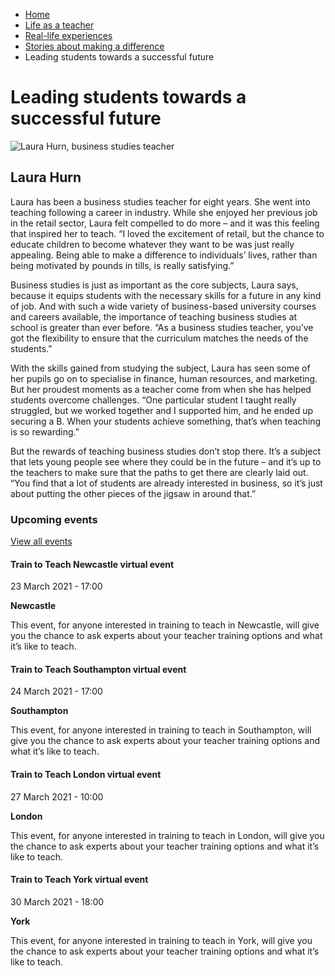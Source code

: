*   [Home](/)
*   [Life as a teacher](/life-as-a-teacher)
*   [Real-life experiences](/life-as-a-teacher/real-life-experiences)
*   [Stories about making a difference](/life-as-a-teacher/real-life-experiences/stories-about-making-a-difference)
*   Leading students towards a successful future

Leading students towards a successful future
============================================

<img alt="Laura Hurn, business studies teacher" src="https://getintoteaching.education.gov.uk/sites/default/files/case\_study/Laura-Hurn.jpg"></img>

Laura Hurn
----------

Laura has been a business studies teacher for eight years. She went into teaching following a career in industry. While she enjoyed her previous job in the retail sector, Laura felt compelled to do more – and it was this feeling that inspired her to teach. “I loved the excitement of retail, but the chance to educate children to become whatever they want to be was just really appealing. Being able to make a difference to individuals’ lives, rather than being motivated by pounds in tills, is really satisfying.”

Business studies is just as important as the core subjects, Laura says, because it equips students with the necessary skills for a future in any kind of job. And with such a wide variety of business-based university courses and careers available, the importance of teaching business studies at school is greater than ever before. “As a business studies teacher, you’ve got the flexibility to ensure that the curriculum matches the needs of the students.”

With the skills gained from studying the subject, Laura has seen some of her pupils go on to specialise in finance, human resources, and marketing. But her proudest moments as a teacher come from when she has helped students overcome challenges. “One particular student I taught really struggled, but we worked together and I supported him, and he ended up securing a B. When your students achieve something, that’s when teaching is so rewarding.”

But the rewards of teaching business studies don’t stop there. It’s a subject that lets young people see where they could be in the future – and it’s up to the teachers to make sure that the paths to get there are clearly laid out. “You find that a lot of students are already interested in business, so it’s just about putting the other pieces of the jigsaw in around that.”

### Upcoming events

[View all events](/teaching-events)

[](/teaching-events/train-to-teach-events/train-to-teach-newcastle-virtual-event-230321)

#### Train to Teach Newcastle virtual event

23 March 2021 - 17:00

**Newcastle**

This event, for anyone interested in training to teach in Newcastle, will give you the chance to ask experts about your teacher training options and what it’s like to teach.

[](/teaching-events/train-to-teach-events/train-to-teach-southampton-virtual-event-240321)

#### Train to Teach Southampton virtual event

24 March 2021 - 17:00

**Southampton**

This event, for anyone interested in training to teach in Southampton, will give you the chance to ask experts about your teacher training options and what it’s like to teach.

[](/teaching-events/train-to-teach-events/train-to-teach-london-virtual-event-270321)

#### Train to Teach London virtual event

27 March 2021 - 10:00

**London**

This event, for anyone interested in training to teach in London, will give you the chance to ask experts about your teacher training options and what it’s like to teach.

[](/teaching-events/train-to-teach-events/train-to-teach-york-virtual-event-300321)

#### Train to Teach York virtual event

30 March 2021 - 18:00

**York**

This event, for anyone interested in training to teach in York, will give you the chance to ask experts about your teacher training options and what it’s like to teach.